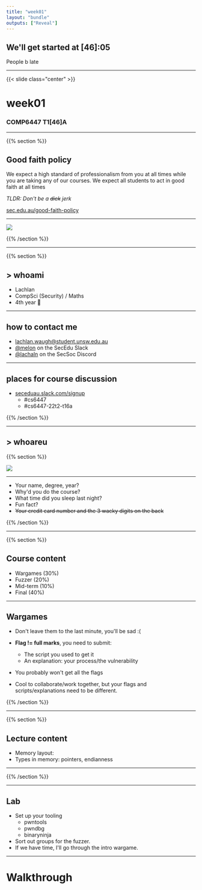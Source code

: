 ```yaml
---
title: "week01"
layout: "bundle"
outputs: ["Reveal"]
---
```


## We'll get started at [46]:05
People b late

---

{{< slide class="center" >}}
# week01
### COMP6447 T1[46]A 

---

{{% section %}}
## Good faith policy

We expect a high standard of professionalism from you at all times while you are taking any of our courses. We expect all students to act in good faith at all times

*TLDR: Don't be a ~~dick~~ jerk*

[sec.edu.au/good-faith-policy](https://sec.edu.au/good-faith-policy)

---

![](../assets/img/sus.png)

{{% /section %}}

---

{{% section %}}

## > whoami

* Lachlan
* CompSci (Security) / Maths
* 4th year 👴

---

## how to contact me

* lachlan.waugh@student.unsw.edu.au
* [@melon]() on the SecEdu Slack
* [@lachaln]() on the SecSoc Discord

---

## places for course discussion

* [seceduau.slack.com/signup](https://seceduau.slack.com/signup)
    * #cs6447
    * #cs6447-22t2-t16a

{{% /section %}}

---

## > whoareu

{{% section %}}

![](../assets/img/icebreaker.jpg)

---

* Your name, degree, year?
* Why'd you do the course?
* What time did you sleep last night?
* Fun fact?
* ~~Your credit card number and the 3 wacky digits on the back~~

{{% /section %}}

---

{{% section %}}

## Course content
* Wargames (30%)
* Fuzzer (20%)
* Mid-term (10%)
* Final (40%)

---

## Wargames
* Don't leave them to the last minute, you'll be sad :(

* **Flag != full marks**, you need to submit:
    * The script you used to get it
    * An explanation: your process/the vulnerability

* You probably won't get all the flags

* Cool to collaborate/work together, but your flags and scripts/explanations need to be different.

{{% /section %}}

---

{{% section %}}
## Lecture content

* Memory layout:
* Types in memory: pointers, endianness

---

{{% /section %}}

---

## Lab
* Set up your tooling
	* pwntools
	* pwndbg
	* binaryninja
* Sort out groups for the fuzzer.
* If we have time, I'll go through the intro wargame.

---

# Walkthrough
